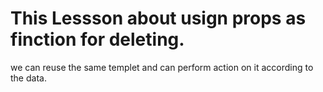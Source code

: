 # This Lessson about usign props as finction for deleting.

we can reuse the same templet and can perform action on it according to the data.




